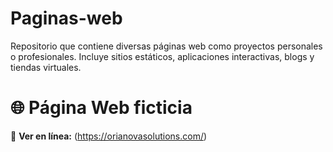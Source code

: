# Paginas-web
Repositorio que contiene diversas páginas web como proyectos personales o profesionales. Incluye sitios estáticos, aplicaciones interactivas, blogs y tiendas virtuales.

# 🌐 Página Web ficticia

📎 **Ver en línea:** (https://orianovasolutions.com/)
